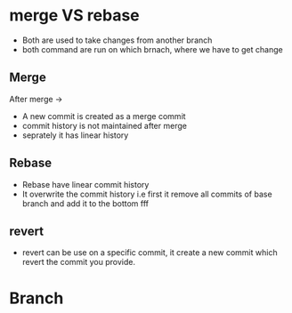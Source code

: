 # merge VS rebase 
- Both are used to take changes from another branch 
- both command are run on which brnach, where we have to get change
## Merge  
After merge ->
- A new commit is created as a merge commit 
- commit history is not maintained after merge 
- seprately it has linear history 

## Rebase 
- Rebase have linear commit history 
- It overwrite the commit history i.e first it remove all commits of base branch and add it to the bottom fff


## revert 
- revert can be use on a specific commit, it create a new commit which revert the commit you provide. 
  
# Branch 